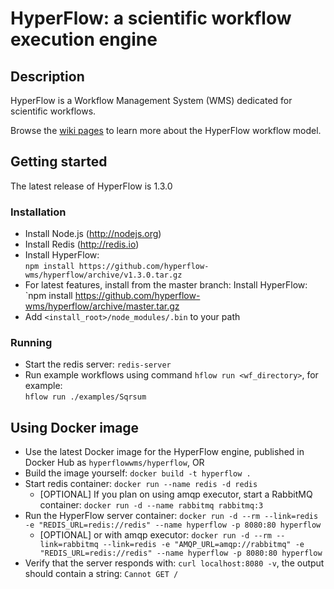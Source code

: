 # HyperFlow: a scientific workflow execution engine

## Description

HyperFlow is a Workflow Management System (WMS) dedicated for scientific workflows. 

Browse the [wiki pages](https://github.com/balis/hyperflow/wiki) to learn more about the HyperFlow workflow model. 

## Getting started

The latest release of HyperFlow is 1.3.0

### Installation
* Install Node.js (http://nodejs.org)
* Install Redis (http://redis.io) 
* Install HyperFlow: <br>`npm install https://github.com/hyperflow-wms/hyperflow/archive/v1.3.0.tar.gz`
* For latest features, install from the master branch: Install HyperFlow:<br>`npm install https://github.com/hyperflow-wms/hyperflow/archive/master.tar.gz
* Add `<install_root>/node_modules/.bin` to your path

### Running
* Start the redis server: `redis-server`
* Run example workflows using command `hflow run <wf_directory>`, for example:<br>```hflow run ./examples/Sqrsum```

## Using Docker image
* Use the latest Docker image for the HyperFlow engine, published in Docker Hub as `hyperflowwms/hyperflow`, OR 
* Build the image yourself: `docker build -t hyperflow .`
* Start redis container: `docker run --name redis -d redis`
    * [OPTIONAL] If you plan on using amqp executor, start a RabbitMQ container: `docker run -d --name rabbitmq rabbitmq:3`
* Run the HyperFlow server container: `docker run -d --rm --link=redis -e "REDIS_URL=redis://redis" --name hyperflow -p 8080:80 hyperflow`
    * [OPTIONAL] or with amqp executor: `docker run -d --rm --link=rabbitmq --link=redis -e "AMQP_URL=amqp://rabbitmq" -e "REDIS_URL=redis://redis" --name hyperflow -p 8080:80 hyperflow`
* Verify that the server responds with: `curl localhost:8080 -v`, the output should contain a string: `Cannot GET /`
